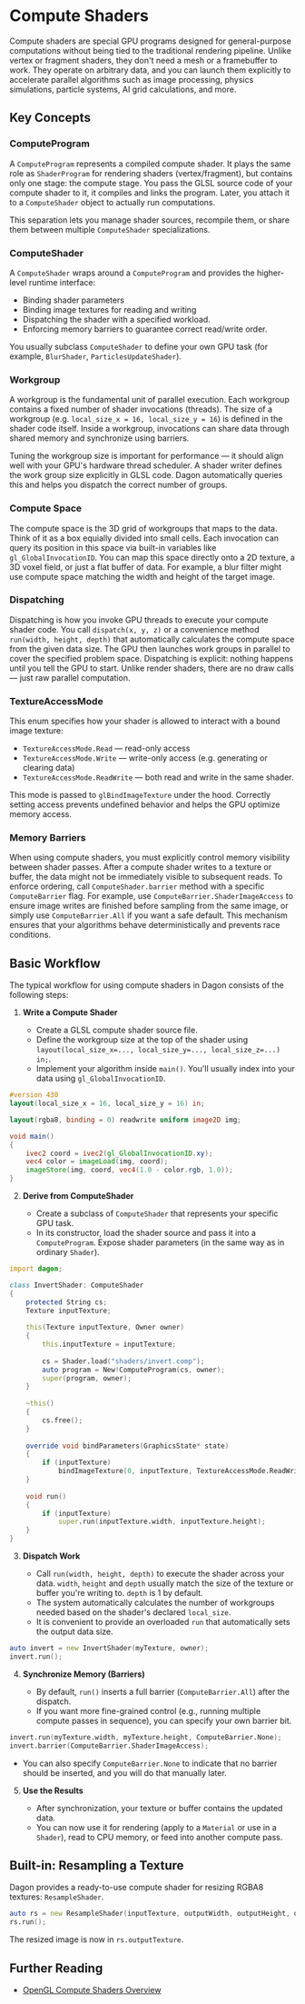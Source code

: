 # Compute Shaders

Compute shaders are special GPU programs designed for general-purpose computations without being tied to the traditional rendering pipeline. Unlike vertex or fragment shaders, they don't need a mesh or a framebuffer to work. They operate on arbitrary data, and you can launch them explicitly to accelerate parallel algorithms such as image processing, physics simulations, particle systems, AI grid calculations, and more.

## Key Concepts

### ComputeProgram
A `ComputeProgram` represents a compiled compute shader. It plays the same role as `ShaderProgram` for rendering shaders (vertex/fragment), but contains only one stage: the compute stage. You pass the GLSL source code of your compute shader to it, it compiles and links the program. Later, you attach it to a `ComputeShader` object to actually run computations.

This separation lets you manage shader sources, recompile them, or share them between multiple `ComputeShader` specializations.

### ComputeShader
A `ComputeShader` wraps around a `ComputeProgram` and provides the higher-level runtime interface:
- Binding shader parameters
- Binding image textures for reading and writing
- Dispatching the shader with a specified workload.
- Enforcing memory barriers to guarantee correct read/write order.

You usually subclass `ComputeShader` to define your own GPU task (for example, `BlurShader`, `ParticlesUpdateShader`).

### Workgroup
A workgroup is the fundamental unit of parallel execution. Each workgroup contains a fixed number of shader invocations (threads). The size of a workgroup (e.g. `local_size_x = 16, local_size_y = 16`) is defined in the shader code itself. Inside a workgroup, invocations can share data through shared memory and synchronize using barriers.

Tuning the workgroup size is important for performance — it should align well with your GPU's hardware thread scheduler. A shader writer defines the work group size explicitly in GLSL code. Dagon automatically queries this and helps you dispatch the correct number of groups.

### Compute Space
The compute space is the 3D grid of workgroups that maps to the data. Think of it as a box equially divided into small cells. Each invocation can query its position in this space via built-in variables like `gl_GlobalInvocationID`. You can map this space directly onto a 2D texture, a 3D voxel field, or just a flat buffer of data. For example, a blur filter might use compute space matching the width and height of the target image.

### Dispatching
Dispatching is how you invoke GPU threads to execute your compute shader code. You call `dispatch(x, y, z)` or a convenience method `run(width, height, depth)` that automatically calculates the compute space from the given data size. The GPU then launches work groups in parallel to cover the specified problem space. Dispatching is explicit: nothing happens until you tell the GPU to start. Unlike render shaders, there are no draw calls — just raw parallel computation.

### TextureAccessMode
This enum specifies how your shader is allowed to interact with a bound image texture:
- `TextureAccessMode.Read` — read-only access
- `TextureAccessMode.Write` — write-only access (e.g. generating or clearing data)
- `TextureAccessMode.ReadWrite` — both read and write in the same shader.

This mode is passed to `glBindImageTexture` under the hood. Correctly setting access prevents undefined behavior and helps the GPU optimize memory access.

### Memory Barriers
When using compute shaders, you must explicitly control memory visibility between shader passes. After a compute shader writes to a texture or buffer, the data might not be immediately visible to subsequent reads. To enforce ordering, call `ComputeShader.barrier` method with a specific `ComputeBarrier` flag. For example, use `ComputeBarrier.ShaderImageAccess` to ensure image writes are finished before sampling from the same image, or simply use `ComputeBarrier.All` if you want a safe default. This mechanism ensures that your algorithms behave deterministically and prevents race conditions.

## Basic Workflow

The typical workflow for using compute shaders in Dagon consists of the following steps:

1. **Write a Compute Shader**

   * Create a GLSL compute shader source file.
   * Define the workgroup size at the top of the shader using `layout(local_size_x=..., local_size_y=..., local_size_z=...) in;`.
   * Implement your algorithm inside `main()`. You'll usually index into your data using `gl_GlobalInvocationID`.

```glsl
#version 430
layout(local_size_x = 16, local_size_y = 16) in;

layout(rgba8, binding = 0) readwrite uniform image2D img;

void main()
{
    ivec2 coord = ivec2(gl_GlobalInvocationID.xy);
    vec4 color = imageLoad(img, coord);
    imageStore(img, coord, vec4(1.0 - color.rgb, 1.0));
}
```

2. **Derive from ComputeShader**

   * Create a subclass of `ComputeShader` that represents your specific GPU task.
   * In its constructor, load the shader source and pass it into a `ComputeProgram`. Expose shader parameters (in the same way as in ordinary `Shader`).

```d
import dagon;

class InvertShader: ComputeShader
{
    protected String cs;
    Texture inputTexture;
    
    this(Texture inputTexture, Owner owner)
    {
        this.inputTexture = inputTexture;
        
        cs = Shader.load("shaders/invert.comp");
        auto program = New!ComputeProgram(cs, owner);
        super(program, owner);
    }
    
    ~this()
    {
        cs.free();
    }
    
    override void bindParameters(GraphicsState* state)
    {
        if (inputTexture)
            bindImageTexture(0, inputTexture, TextureAccessMode.ReadWrite);
    }
    
    void run()
    {
        if (inputTexture)
            super.run(inputTexture.width, inputTexture.height);
    }
}
```

3. **Dispatch Work**

   * Call `run(width, height, depth)` to execute the shader across your data. `width`, `height` and `depth` usually match the size of the texture or buffer you're writing to. `depth` is 1 by default.
   * The system automatically calculates the number of workgroups needed based on the shader's declared `local_size`.
   * It is convenient to provide an overloaded `run` that automatically sets the output data size.

```d
auto invert = new InvertShader(myTexture, owner);
invert.run();
```

4. **Synchronize Memory (Barriers)**

   * By default, `run()` inserts a full barrier (`ComputeBarrier.All`) after the dispatch.
   * If you want more fine-grained control (e.g., running multiple compute passes in sequence), you can specify your own barrier bit.

```d
invert.run(myTexture.width, myTexture.height, ComputeBarrier.None);
invert.barrier(ComputeBarrier.ShaderImageAccess);
```

   * You can also specify `ComputeBarrier.None` to indicate that no barrier should be inserted, and you will do that manually later.

5. **Use the Results**

   * After synchronization, your texture or buffer contains the updated data.
   * You can now use it for rendering (apply to a `Material` or use in a `Shader`), read to CPU memory, or feed into another compute pass.

## Built-in: Resampling a Texture

Dagon provides a ready-to-use compute shader for resizing RGBA8 textures: `ResampleShader`.

```d
auto rs = new ResampleShader(inputTexture, outputWidth, outputHeight, owner);
rs.run();
```

The resized image is now in `rs.outputTexture`.

## Further Reading

- [OpenGL Compute Shaders Overview](https://www.khronos.org/opengl/wiki/Compute_Shader)
